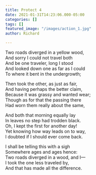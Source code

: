 ```yaml
---
title: Protect 4
date: 2021-01-31T14:23:06.000-05:00
categories: []
tags: []
featured_image: "/images/action_1.jpg"
author: Richard

---
```

Two roads diverged in a yellow wood,  
And sorry I could not travel both  
And be one traveler, long I stood  
And looked down one as far as I could  
To where it bent in the undergrowth;

Then took the other, as just as fair,  
And having perhaps the better claim,  
Because it was grassy and wanted wear;  
Though as for that the passing there  
Had worn them really about the same,

And both that morning equally lay  
In leaves no step had trodden black.  
Oh, I kept the first for another day!  
Yet knowing how way leads on to way,  
I doubted if I should ever come back.

I shall be telling this with a sigh  
Somewhere ages and ages hence:  
Two roads diverged in a wood, and I—  
I took the one less traveled by,  
And that has made all the difference.